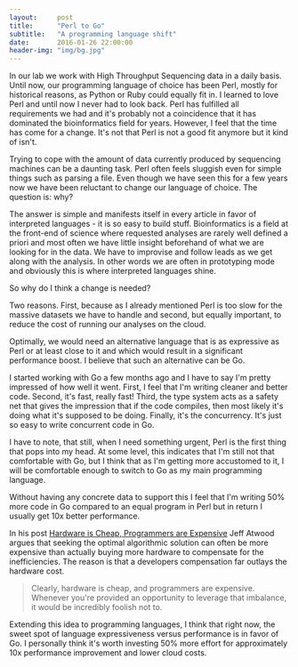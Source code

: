 ```yaml
---
layout:     post
title:      "Perl to Go"
subtitle:   "A programming language shift"
date:       2016-01-26 22:00:00
header-img: "img/bg.jpg"
---
```


In our lab we work with High Throughput Sequencing data in a daily basis.
Until now, our programming language of choice has been Perl, mostly for
historical reasons, as Python or Ruby could equally fit in. I learned to love
Perl and until now I never had to look back. Perl has fulfilled all
requirements we had and it's probably not a coincidence that it has dominated
the bioinformatics field for years. However, I feel that the time has come for
a change.  It's not that Perl is not a good fit anymore but it kind of isn't.

Trying to cope with the amount of data currently produced by sequencing
machines can be a daunting task. Perl often feels sluggish even for simple
things such as parsing a file. Even though we have seen this for a few years
now we have been reluctant to change our language of choice. The question is:
why?

The answer is simple and manifests itself in every article in favor of
interpreted languages - it is so easy to build stuff. Bioinformatics is a
field at the front-end of science where requested analyses are rarely well
defined a priori and most often we have little insight beforehand of what we
are looking for in the data. We have to improvise and follow leads as we get
along with the analysis. In other words we are often in prototyping mode and
obviously this is where interpreted languages shine.

So why do I think a change is needed?

Two reasons. First, because as I already mentioned Perl is too slow for the
massive datasets we have to handle and second, but equally important, to
reduce the cost of running our analyses on the cloud.

Optimally, we would need an alternative language that is as expressive as Perl
or at least close to it and which would result in a significant performance
boost. I believe that such an alternative can be Go.

I started working with Go a few months ago and I have to say I'm pretty
impressed of how well it went. First, I feel that I'm writing cleaner and
better code. Second, it's fast, really fast! Third, the type system acts as a
safety net that gives the impression that if the code compiles, then most
likely it's doing what it's supposed to be doing. Finally, it's the
concurrency.  It's just so easy to write concurrent code in Go.

I have to note, that still, when I need something urgent, Perl is the first
thing that pops into my head. At some level, this indicates that I'm still not
that comfortable with Go, but I think that as I'm getting more accustomed to
it, I will be comfortable enough to switch to Go as my main programming
language.

Without having any concrete data to support this I feel that I'm writing 50%
more code in Go compared to an equal program in Perl but in return I usually
get 10x better performance.

In his post [Hardware is Cheap, Programmers are
Expensive](http://blog.codinghorror.com/hardware-is-cheap-programmers-are-expensive)
Jeff Atwood argues that seeking the optimal algorithmic solution can often be
more expensive than actually buying more hardware to compensate for the
inefficiencies. The reason is that a developers compensation far outlays the
hardware cost.

> Clearly, hardware is cheap, and programmers are expensive. Whenever you're
> provided an opportunity to leverage that imbalance, it would be incredibly
> foolish not to.

Extending this idea to programming languages, I think that right now, the
sweet spot of language expressiveness versus performance is in favor of Go. I
personally think it's worth investing 50% more effort for approximately 10x
performance improvement and lower cloud costs.
